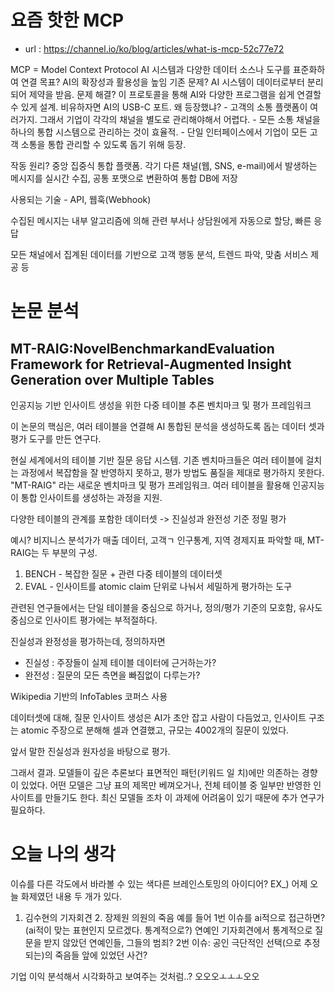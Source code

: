 # 요즘 핫한 MCP
- url : https://channel.io/ko/blog/articles/what-is-mcp-52c77e72

MCP = Model Context Protocol
AI 시스템과 다양한 데이터 소스나 도구를 표준화하여 연결
목표? AI의 확장성과 활용성을 높임
기존 문제? AI 시스템이 데이터로부터 분리되어 제약을 받음.
문제 해결? 이 프로토콜을 통해 AI와 다양한 프로그램을 쉽게 연결할 수 있게 설계.
비유하자면 AI의 USB-C 포트.
왜 등장했냐? 
    - 고객의 소통 플랫폼이 여러가지. 그래서 기업이 각각의 채널을 별도로 관리해야해서 어렵다.
    - 모든 소통 채널을 하나의 통합 시스템으로 관리하는 것이 효율적.
    - 단일 인터페이스에서 기업이 모든 고객 소통을 통합 관리할 수 있도록 돕기 위해 등장.

작동 원리? 중앙 집중식 통합 플랫폼.
각기 다른 채널(웹, SNS, e-mail)에서 발생하는 메시지를 실시간 수집, 공통 포맷으로 변환하여 통합 DB에 저장

사용되는 기술 - API, 웹훅(Webhook)

수집된 메시지는 내부 알고리즘에 의해 관련 부서나 상담원에게 자동으로 할당, 빠른 응답

모든 채널에서 집계된 데이터를 기반으로 고객 행동 분석, 트렌드 파악, 맞춤 서비스 제공 등

# 논문 분석
## MT-RAIG:NovelBenchmarkandEvaluation Framework for Retrieval-Augmented Insight Generation over Multiple Tables

인공지능 기반 인사이트 생성을 위한 다중 테이블 추론 벤치마크 및 평가 프레임워크

이 논문의 핵심은, 여러 테이블을 연결해 AI 통합된 분석을 생성하도록 돕는 데이터 셋과 평가 도구를 만든 연구다.

현실 세계에서의 테이블 기반 질문 응답 시스템.
기존 벤치마크들은 여러 테이블에 걸치는 과정에서 복잡함을 잘 반영하지 못하고, 평가 방법도 품질을 제대로 평가하지 못한다.
"MT-RAIG" 라는 새로운 벤치마크 및 평가 프레임워크.
여러 테이블을 활용해 인공지능이 통합 인사이트를 생성하는 과정을 지원.

다양한 테이블의 관계를 포함한 데이터셋 -> 진실성과 완전성 기준 정밀 평가

예시? 비지니스 분석가가 매출 데이터, 고객ㄱ 인구통계, 지역 경제지표 파악할 때, 
MT-RAIG는 두 부분의 구성.
1. BENCH - 복잡한 질문 + 관련 다중 테이블의 데이터셋
2. EVAL - 인사이트를 atomic claim 단위로 나눠서 세밀하게 평가하는 도구

관련된 연구들에서는 단일 테이블을 중심으로 하거나, 정의/평가 기준의 모호함, 유사도 중심으로 인사이트 평가에는 부적절하다.

진실성과 완정성을 평가하는데, 정의하자면
- 진실성 : 주장들이 실제 테이블 데이터에 근거하는가?
- 완전성 : 질문의 모든 측면을 빠짐없이 다루는가?

Wikipedia 기반의 InfoTables 코퍼스 사용

데이터셋에 대해,
질문 인사이트 생성은 AI가 초안 잡고 사람이 다듬었고,
인사이트 구조는 atomic 주장으로 분해해 셀과 연결했고,
규모는 4002개의 질문이 있었다.

앞서 말한 진실성과 원자성을 바탕으로 평가.

그래서 결과.
모델들이 깊은 추론보다 표면적인 패턴(키워드 일 치)에만 의존하는 경향이 있었다.
어떤 모델은 그냥 표의 제목만 베껴오거나, 전체 테이블 중 일부만 반영한 인사이트를 만들기도 한다.
최신 모델들 조차 이 과제에 어려움이 있기 때문에 추가 연구가 필요하다.



# 오늘 나의 생각
이슈를 다른 각도에서 바라볼 수 있는 색다른 브레인스토밍의 아이디어?
EX_) 어제 오늘 화제였던 내용 두 개가 있다.
1. 김수현의 기자회견 2. 장제원 의원의 죽음
예를 들어 1번 이슈를 ai적으로 접근하면?(ai적이 맞는 표현인지 모르겠다. 통계적으로?) 연예인 기자회견에서 통계적으로 질문을 받지 않았던 연예인들, 그들의 범죄?
2번 이슈: 공인 극단적인 선택(으로 추정되는)의 죽음들 앞에 있었던 사건?

기업 이익 분석해서 시각화하고 보여주는 것처럼..?
오오오ㅗㅗㅗ오오

